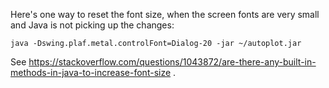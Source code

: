Here's one way to reset the font size, when the screen fonts are very
small and Java is not picking up the changes:

~~~~~
java -Dswing.plaf.metal.controlFont=Dialog-20 -jar ~/autoplot.jar
~~~~~

See https://stackoverflow.com/questions/1043872/are-there-any-built-in-methods-in-java-to-increase-font-size .

